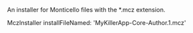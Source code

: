 An installer for Monticello files with the *.mcz extension. 

   MczInstaller installFileNamed: 'MyKillerApp-Core-Author.1.mcz'